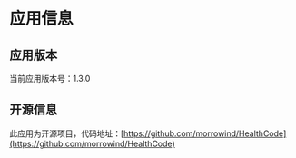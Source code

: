 # 应用信息

## 应用版本

当前应用版本号：1.3.0

## 开源信息

此应用为开源项目，代码地址：[https://github.com/morrowind/HealthCode](https://github.com/morrowind/HealthCode)
